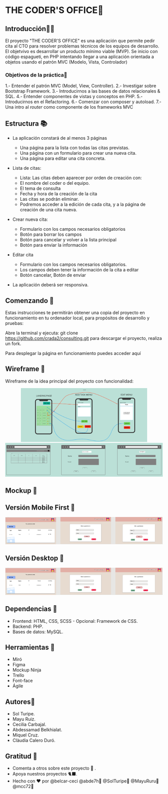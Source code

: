 # THE CODER'S OFFICE📌

## Introducción👨‍⚕️ 

El proyecto "THE CODER'S OFFICE" es una aplicación que permite pedir cita al CTO para resolver problemas técnicos de los equipos de desarrollo. El objetvivo es desarrollar un producto mínimo viable (MVP). Se inicio con código espagueti, en PHP intentando llegar a una aplicación orientada a objetos usando el patrón MVC (Modelo, Vista, Controlador)

### Objetivos de la práctica🛫 

  1.- Entender el patrón MVC (Model, View, Controller).
  2.- Investigar sobre Bootstrap Framework.
  3.- Introducirnos a las bases de datos relacionales & SQL.
  4.- Entender componentes de vistas y conceptos en PHP.
  5.- Introducirnos en el Refactoring.
  6.- Comenzar con composer y autoload.
  7.- Una intro al *router* como componente de los frameworks MVC

## Estructura 📚 
- La aplicación constará de al menos 3 páginas

    - Una página para la lista con todas las citas previstas.
    - Una página con un formulario para crear una nueva cita.
    - Una página para editar una cita concreta.

-  Lista de citas:

    - Lista: Las citas deben aparecer por orden de creación con:
    - El nombre del coder o del equipo.
    - El tema de consulta
    - Fecha y hora de la creación de la cita
    - Las citas se podrán eliminar.
    - Podremos acceder a la edición de cada cita, y a la página de creación de una cita nueva.

- Crear nueva cita:

    - Formulario con los campos necesarios obligatorios
    - Botón para borrar los campos
    - Botón para cancelar y volver a la lista principal
    - Botón para enviar la información

- Editar cita

    - Formulario con los campos necesarios obligatorios.
    - Los campos deben tener la información de la cita a editar
    - Botón cancelar, Botón de enviar

- La aplicación deberá ser responsiva.

## Comenzando 🚀 
Estas instrucciones te permitirán obtener una copia del proyecto en funcionamiento en tu ordenador local, para propósitos de desarrollo y pruebas:

Abre la terminal y ejecuta: git clone https://github.com/crada2/consulting.git para descargar el proyecto, realiza un fork.

Para desplegar la página en funcionamiento puedes acceder aquí 

## Wireframe 🚀
Wireframe de la idea principal del proyecto con funcionalidad:

<p align="center"> 
  <img src="./Readme/wireframe/movil.png?raw=true" width=80%>
  <img src="./Readme/wireframe/destopk.png?raw=true" width=100%>
</p>

## Mockup 🚀


## Versión Mobile First 🚀
<p align="center"> 
  <img src="./Readme/Mockup/landingpage.png?raw=true" width=100%>
</p>

## Versión Desktop 🚀
<p align="center"> 
  <img src="./Readme/Mockup/landingpage.png?raw=true" width=100%>
</p>

## Dependencias 🧑 

* Frontend: HTML, CSS, SCSS - Opcional: Framework de CSS.
* Backend: PHP.
* Bases de datos: MySQL.
## Herramientas  🧰 

* Miró
* Figma
* Mockup Ninja
* Trello
* Font-face
* Ágile

## Autores🌻 
* Sol Turipe.
* Mayu Ruiz.
* Cecilia Carbajal.
* Abdessamad Belkhialat.
* Miquel Cruz.
* Clàudia Calero Duró.

## Gratitud 🎁
* Comenta a otros sobre este proyecto 📢 .
* Apoya nuestros proyectos 🐈‍⬛.
* Hecho con  ❤️ por @belcar-ceci  @abde7h👻  @SolTuripe👻 @MayuRuru👻  @mcc72👻
